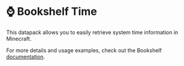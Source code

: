 # ⌚ Bookshelf Time

This datapack allows you to easily retrieve system time information in Minecraft.

For more details and usage examples, check out the Bookshelf [documentation](https://docs.mcbookshelf.dev/en/latest/modules/time.html).
